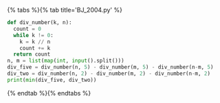 {% tabs %}{% tab title='BJ_2004.py' %}

```py
def div_number(k, n):
  count = 0
  while k != 0:
    k = k // n
    count += k
  return count
n, m = list(map(int, input().split()))
div_five = div_number(n, 5) - div_number(m, 5) - div_number(n-m, 5)
div_two = div_number(n, 2) - div_number(m, 2) - div_number(n-m, 2)
print(min(div_five, div_two))
```

{% endtab %}{% endtabs %}
